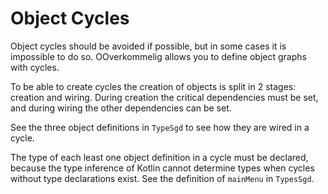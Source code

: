 # Object Cycles

Object cycles should be avoided if possible, but in some cases it is impossible to do so. OOverkommelig allows you to define object graphs with cycles.

To be able to create cycles the creation of objects is split in 2 stages: creation and wiring. During creation the critical dependencies must be set, and during wiring the other dependencies can be set.

See the three object definitions in `TypeSgd` to see how they are wired in a cycle.

The type of each least one object definition in a cycle must be declared, because the type inference of Kotlin cannot determine types when cycles without type declarations exist. See the definition of `mainMenu` in `TypesSgd`.  
